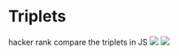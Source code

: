 # Triplets
hacker rank compare the triplets in JS
<img src="http://i.imgur.com/JCL5tlx.png">
<img src="http://i.imgur.com/j0ejYF7.png">
